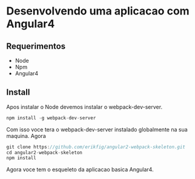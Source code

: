 # Desenvolvendo uma aplicacao com Angular4

## Requerimentos

* Node
* Npm
* Angular4


## Install

Apos instalar o Node devemos instalar o webpack-dev-server.
```js
npm install -g webpack-dev-server
```
Com isso voce tera o webpack-dev-server instalado globalmente na sua maquina.
Agora
```js
git clone https://github.com/erikfig/angular2-webpack-skeleton.git
cd angular2-webpack-skeleton
npm install
```
Agora voce tem o esqueleto da aplicacao basica Angular4.
